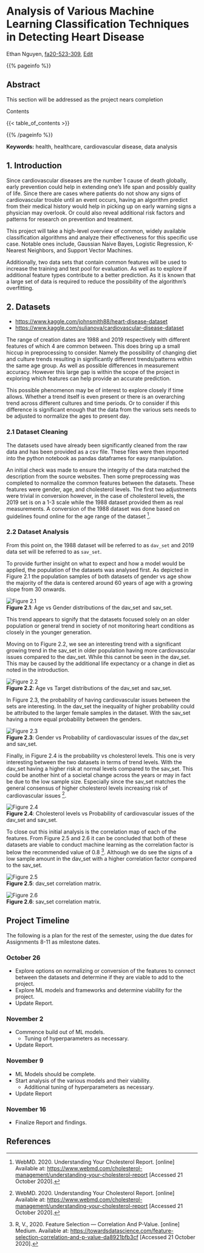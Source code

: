 # Analysis of Various Machine Learning Classification Techniques in Detecting Heart Disease

Ethan Nguyen, [fa20-523-309](https://github.com/cybertraining-dsc/fa20-523-309), [Edit](https://github.com/cybertraining-dsc/fa20-523-309/blob/master/project/project.md)

{{% pageinfo %}}
## Abstract
This section will be addressed as the project nears completion

Contents

{{< table_of_contents >}}

{{% /pageinfo %}}

**Keywords:** health, healthcare, cardiovascular disease, data analysis

## 1. Introduction

Since cardiovascular diseases are the number 1 cause of death globally, early prevention could help in extending one’s life span and possibly quality of life. Since there are cases where patients do not show any signs of cardiovascular trouble until an event occurs, having an algorithm predict from their medical history would help in picking up on early warning signs a physician may overlook. Or could also reveal additional risk factors and patterns for research on prevention and treatment.

This project will take a high-level overview of common, widely available classification algorithms and analyze their effectiveness for this specific use case. Notable ones include, Gaussian Naive Bayes, Logistic Regression, K-Nearest Neighbors, and Support Vector Machines.

Additionally, two data sets that contain common features will be used to increase the training and test pool for evaluation. As well as to explore if additional feature types contribute to a better prediction. As it is known that a large set of data is required to reduce the possibility of the algorithm’s overfitting.

## 2. Datasets

-	https://www.kaggle.com/johnsmith88/heart-disease-dataset  
-	https://www.kaggle.com/sulianova/cardiovascular-disease-dataset

The range of creation dates are 1988 and 2019 respectively with different features of which 4 are common between. This does bring up a small hiccup in preprocessing to consider. Namely the possibility of changing diet and culture trends resulting in significantly different trends/patterns within the same age group. As well as possible differences in measurement accuracy. However this large gap is within the scope of the project in exploring which features can help provide an accurate prediction.

This possible phenomenon may be of interest to explore closely if time allows. Whether a trend itself is even present or there is an overarching trend across different cultures and time periods. Or to consider if this difference is significant enough that the data from the various sets needs to be adjusted to normalize the ages to present day.

### 2.1 Dataset Cleaning
The datasets used have already been significantly cleaned from the raw data and has been provided as a csv file. These files were then imported into the python notebook as pandas dataframes for easy manipulation. 

An initial check was made to ensure the integrity of the data matched the description from the source websites. Then some preprocessing was completed to normalize the common features between the datasets. These features were gender, age, and cholesterol levels. The first two adjustments were trivial in conversion however, in the case of cholesterol levels, the 2019 set is on a 1-3 scale while the 1988 dataset provided them as real measurements. A conversion of the 1988 dataset was done based on guidelines found online for the age range of the dataset [^1]. 

### 2.2 Dataset Analysis
From this point on, the 1988 dataset will be referred to as `dav_set` and 2019 data set will be referred to as `sav_set`.

To provide further insight on what to expect and how a model would be applied, the population of the datasets was analysed first. As depicted in Figure 2.1 the population samples of both datasets of gender vs age show the majority of the data is centered around 60 years of age with a growing slope from 30 onwards. 

![Figure 2.1](./images/agevssex.jpg)  
**Figure 2.1**: Age vs Gender distributions of the dav_set and sav_set.

This trend appears to signify that the datasets focused solely on an older population or general trend in society of not monitoring heart conditions as closely in the younger generation.

Moving on to Figure 2.2, we see an interesting trend with a significant growing trend in the sav_set in older population having more cardiovascular issues compared to the dav_set. While this cannot be seen in the dav_set. This may be caused by the additional life expectancy or a change in diet as noted in the introduction.

![Figure 2.2](./images/agevstarget.jpg)  
**Figure 2.2**: Age vs Target distributions of the dav_set and sav_set.

In Figure 2.3, the probability of having cardiovascular issues between the sets are interesting. In the dav_set the inequality of higher probability could be attributed to the larger female samples in the dataset. With the sav_set having a more equal probability between the genders. 

![Figure 2.3](./images/gendervsprobability.jpg)  
**Figure 2.3**: Gender vs Probability of cardiovascular issues of the dav_set and sav_set.

Finally, in Figure 2.4 is the probability vs cholesterol levels. This one is very interesting between the two datasets in terms of trend levels. With the dav_set having a higher risk at normal levels compared to the sav_set. This could be another hint of a societal change across the years or may in fact be due to the low sample size. Especially since the sav_set matches the general consensus of higher cholesterol levels increasing risk of cardiovascular issues [^1].

![Figure 2.4](./images/cholesterolvsprobability.jpg)  
**Figure 2.4**: Cholesterol levels vs Probability of cardiovascular issues of the dav_set and sav_set.

To close out this initial analysis is the correlation map of each of the features. From Figure 2.5 and 2.6 it can be concluded that both of these datasets are viable to conduct machine learning as the correlation factor is below the recommended value of 0.8 [^2]. Although we do see the signs of a low sample amount in the dav_set with a higher correlation factor compared to the sav_set.

![Figure 2.5](./images/davsetcorrelation.jpg)  
**Figure 2.5**: dav_set correlation matrix.

![Figure 2.6](./images/savsetcorrelation.jpg)  
**Figure 2.6**: sav_set correlation matrix.

## Project Timeline
The following is a plan for the rest of the semester, using the due dates for Assignments 8-11 as milestone dates.

### October 26
- Explore options on normalizing or conversion of the features to connect between the datasets and determine if they are viable to add to the project.
- Explore ML models and frameworks and determine viability for the project.
- Update Report.
### November 2
- Commence build out of ML models.
    - Tuning of hyperparameters as necessary.
- Update Report.
### November 9
- ML Models should be complete.
- Start analysis of the various models and their viability.
    - Additional tuning of hyperparameters as necessary.
- Update Report
### November 16
- Finalize Report and findings.

## References
[^1]: WebMD. 2020. Understanding Your Cholesterol Report. [online] Available at: <https://www.webmd.com/cholesterol-management/understanding-your-cholesterol-report> [Accessed 21 October 2020].
[^2]: R, V., 2020. Feature Selection — Correlation And P-Value. [online] Medium. Available at: <https://towardsdatascience.com/feature-selection-correlation-and-p-value-da8921bfb3cf> [Accessed 21 October 2020].